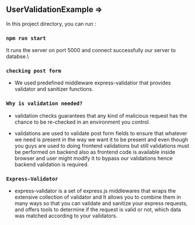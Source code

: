 ## UserValidationExample =>
In this project directory, you can run :

### `npm run start`

It runs the server on port 5000 and connect successfully our server to databse.\

### `checking post form`

- We used predefined middleware express-validatior that provides validator and sanitizer functions.

### `Why is validation needed?`

- validation checks guarantees that any kind of malicious request has the chance to be re-checked in an environment 
  you control. 

- validations are used to validate post form fields to ensure that whatever we need is present in the way we want it 
  to be present
  and even though you guys are used to doing frontend validations but still validations must be performed on 
  backend also as frontend code is available inside browser
  and user might modify it to bypass our validations hence backend validation is required.


### `Express-Validator`

- express-validator is a set of express.js middlewares that wraps the extensive collection of validator and
 It allows you to combine them in many ways so that you can validate and sanitize your express requests, and 
 offers tools to determine if the request is valid or not, which data was matched according to your validators.
